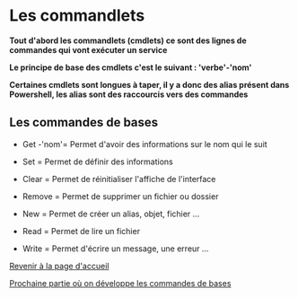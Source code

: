 # Les commandlets

__Tout d'abord les commandlets (cmdlets) ce sont des lignes de commandes qui vont exécuter un service__

__Le principe de base des cmdlets c'est le suivant : 'verbe'-'nom'__

__Certaines cmdlets sont longues à taper, il y a donc des alias présent dans Powershell, les alias sont des raccourcis vers des commandes__ 

## Les commandes de bases

- Get -'nom'= Permet d'avoir des informations sur le nom qui le suit

- Set = Permet de définir des informations

- Clear = Permet de réinitialiser l'affiche de l'interface

- Remove = Permet de supprimer un fichier ou dossier

- New = Permet de créer un alias, objet, fichier ...

- Read = Permet de lire un fichier 

- Write = Permet d'écrire un message, une erreur ...

[Revenir à la page d'accueil](https://github.com/kevinguyodo/Powershell/blob/main/ReadMe.md)

[Prochaine partie où on développe les commandes de bases](https://github.com/kevinguyodo/Powershell/blob/main/Commandlets.md)




